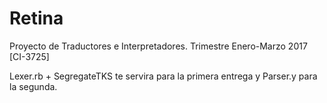 # Retina
Proyecto de Traductores e Interpretadores. Trimestre Enero-Marzo 2017 [CI-3725]

Lexer.rb + SegregateTKS te servira para la primera entrega y Parser.y para la segunda.
